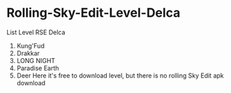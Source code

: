 # Rolling-Sky-Edit-Level-Delca
List Level RSE Delca
1. Kung'Fud
2. Drakkar
3. LONG NIGHT
4. Paradise Earth
5. Deer Here
it's free to download level, 
but there is no rolling Sky Edit apk download 
